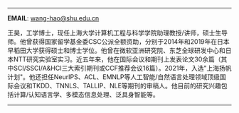 
---

**EMAIL**: <wang-hao@shu.edu.cn>

王昊，工学博士，现任上海大学计算机工程与科学学院助理教授/讲师，硕士生导师。他曾获得国家留学基金委CSC公派全额资助，分别于2014年和2019年在日本早稻田大学获得硕士和博士学位。他曾在微软亚洲研究院、东芝全球研发中心和日本NTT研究实验室实习。近五年来，他在国际会议和期刊上发表论文30余篇（其中SCI/SSCI/A&HCI三大索引期刊或CCF推荐会议16篇）。2021年，入选"上海扬帆计划"。他还担任NeurIPS、ACL、EMNLP等人工智能/自然语言处理领域顶级国际会议和TKDD、TNNLS、TALLIP、NLE等期刊的审稿人。他目前的研究兴趣包括计算/认知语言学、多模态信息处理、泛具身智能等。

---